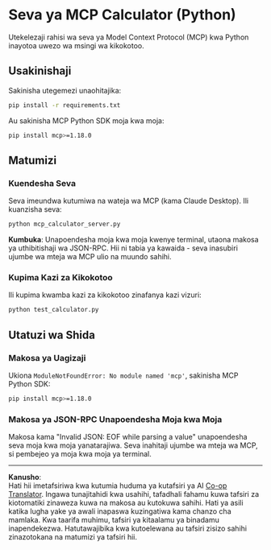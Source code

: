 <!--
CO_OP_TRANSLATOR_METADATA:
{
  "original_hash": "f4733f39c05c58e0cf0eee0a8ae7e9a2",
  "translation_date": "2025-10-17T20:06:57+00:00",
  "source_file": "03-GettingStarted/samples/python/README.md",
  "language_code": "sw"
}
-->
# Seva ya MCP Calculator (Python)

Utekelezaji rahisi wa seva ya Model Context Protocol (MCP) kwa Python inayotoa uwezo wa msingi wa kikokotoo.

## Usakinishaji

Sakinisha utegemezi unaohitajika:

```bash
pip install -r requirements.txt
```

Au sakinisha MCP Python SDK moja kwa moja:

```bash
pip install mcp>=1.18.0
```

## Matumizi

### Kuendesha Seva

Seva imeundwa kutumiwa na wateja wa MCP (kama Claude Desktop). Ili kuanzisha seva:

```bash
python mcp_calculator_server.py
```

**Kumbuka**: Unapoendesha moja kwa moja kwenye terminal, utaona makosa ya uthibitishaji wa JSON-RPC. Hii ni tabia ya kawaida - seva inasubiri ujumbe wa mteja wa MCP ulio na muundo sahihi.

### Kupima Kazi za Kikokotoo

Ili kupima kwamba kazi za kikokotoo zinafanya kazi vizuri:

```bash
python test_calculator.py
```

## Utatuzi wa Shida

### Makosa ya Uagizaji

Ukiona `ModuleNotFoundError: No module named 'mcp'`, sakinisha MCP Python SDK:

```bash
pip install mcp>=1.18.0
```

### Makosa ya JSON-RPC Unapoendesha Moja kwa Moja

Makosa kama "Invalid JSON: EOF while parsing a value" unapoendesha seva moja kwa moja yanatarajiwa. Seva inahitaji ujumbe wa mteja wa MCP, si pembejeo ya moja kwa moja ya terminal.

---

**Kanusho**:  
Hati hii imetafsiriwa kwa kutumia huduma ya kutafsiri ya AI [Co-op Translator](https://github.com/Azure/co-op-translator). Ingawa tunajitahidi kwa usahihi, tafadhali fahamu kuwa tafsiri za kiotomatiki zinaweza kuwa na makosa au kutokuwa sahihi. Hati ya asili katika lugha yake ya awali inapaswa kuzingatiwa kama chanzo cha mamlaka. Kwa taarifa muhimu, tafsiri ya kitaalamu ya binadamu inapendekezwa. Hatutawajibika kwa kutoelewana au tafsiri zisizo sahihi zinazotokana na matumizi ya tafsiri hii.